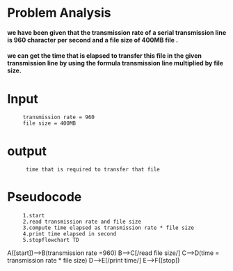  # Problem Analysis
  #### we have been given that the transmission rate of a serial transmission line is 960 character per second and a file size of 400MB file .
  #### we can get the time that is elapsed to transfer this file in the given transmission line by using the formula transmission line multiplied by file size.
   # Input
         transmission rate = 960
         file size = 400MB
   # output
          time that is required to transfer that file
 # Pseudocode
         1.start
         2.read transmission rate and file size
         3.compute time elapsed as transmission rate * file size
         4.print time elapsed in second
         5.stopflowchart TD
A([start])-->B(transmission rate =960)
B-->C[/read file size/]
C-->D(time = transmission rate * file size)
D-->E[/print time/]
E-->F([stop])
